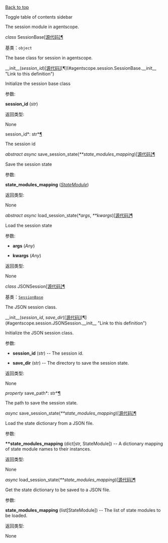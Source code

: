 [Back to top](#)

Toggle table of contents sidebar

The session module in agentscope.

*class* SessionBase[\[源代码\]](https://doc.agentscope.io/zh_CN/_modules/agentscope/session/_session_base.html#SessionBase)[¶](#agentscope.session.SessionBase "Link to this definition")

基类：`object`

The base class for session in agentscope.

\_\_init\_\_(*session\_id*)[\[源代码\]](https://doc.agentscope.io/zh_CN/_modules/agentscope/session/_session_base.html#SessionBase.__init__)[¶](#agentscope.session.SessionBase.__init__ "Link to this definition")

Initialize the session base class

参数:

**session\_id** (*str*)

返回类型:

None

session\_id*: str*[¶](#agentscope.session.SessionBase.session_id "Link to this definition")

The session id

*abstract async* save\_session\_state(*\*\*state\_modules\_mapping*)[\[源代码\]](https://doc.agentscope.io/zh_CN/_modules/agentscope/session/_session_base.html#SessionBase.save_session_state)[¶](#agentscope.session.SessionBase.save_session_state "Link to this definition")

Save the session state

参数:

**state\_modules\_mapping** ([*StateModule*](https://doc.agentscope.io/zh_CN/api/agentscope.module.html#agentscope.module.StateModule "agentscope.module._state_module.StateModule"))

返回类型:

None

*abstract async* load\_session\_state(*\*args*, *\*\*kwargs*)[\[源代码\]](https://doc.agentscope.io/zh_CN/_modules/agentscope/session/_session_base.html#SessionBase.load_session_state)[¶](#agentscope.session.SessionBase.load_session_state "Link to this definition")

Load the session state

参数:

-   **args** (*Any*)
    
-   **kwargs** (*Any*)
    

返回类型:

None

*class* JSONSession[\[源代码\]](https://doc.agentscope.io/zh_CN/_modules/agentscope/session/_json_session.html#JSONSession)[¶](#agentscope.session.JSONSession "Link to this definition")

基类：[`SessionBase`](#agentscope.session.SessionBase "agentscope.session._session_base.SessionBase")

The JSON session class.

\_\_init\_\_(*session\_id*, *save\_dir*)[\[源代码\]](https://doc.agentscope.io/zh_CN/_modules/agentscope/session/_json_session.html#JSONSession.__init__)[¶](#agentscope.session.JSONSession.__init__ "Link to this definition")

Initialize the JSON session class.

参数:

-   **session\_id** (str) -- The session id.
    
-   **save\_dir** (str) -- The directory to save the session state.
    

返回类型:

None

*property* save\_path*: str*[¶](#agentscope.session.JSONSession.save_path "Link to this definition")

The path to save the session state.

*async* save\_session\_state(*\*\*state\_modules\_mapping*)[\[源代码\]](https://doc.agentscope.io/zh_CN/_modules/agentscope/session/_json_session.html#JSONSession.save_session_state)[¶](#agentscope.session.JSONSession.save_session_state "Link to this definition")

Load the state dictionary from a JSON file.

参数:

**\*\*state\_modules\_mapping** (dict\[str, StateModule\]) -- A dictionary mapping of state module names to their instances.

返回类型:

None

*async* load\_session\_state(*\*\*state\_modules\_mapping*)[\[源代码\]](https://doc.agentscope.io/zh_CN/_modules/agentscope/session/_json_session.html#JSONSession.load_session_state)[¶](#agentscope.session.JSONSession.load_session_state "Link to this definition")

Get the state dictionary to be saved to a JSON file.

参数:

**state\_modules\_mapping** (list\[StateModule\]) -- The list of state modules to be loaded.

返回类型:

None